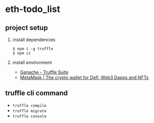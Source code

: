 # eth-todo_list

## project setup

  1. install dependencies
      ```properties
      $ npm i -g truffle
      $ npm ci 
      ```
  2. install environment
  
       - [Ganache - Truffle Suite](https://trufflesuite.com/ganache/)
       - [MetaMask | The crypto wallet for Defi, Web3 Dapps and NFTs](https://metamask.io/)

## truffle cli command

  - `truffle compile`
  - `truffle migrate`
  - `truffle console`
